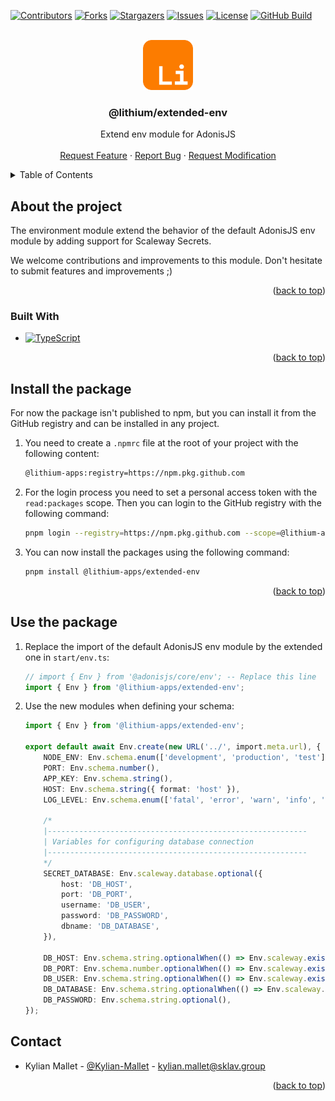 <a name="readme-top"></a>

[![Contributors][contributors-shield]][contributors-url]
[![Forks][forks-shield]][forks-url]
[![Stargazers][stars-shield]][stars-url]
[![Issues][issues-shield]][issues-url]
[![License][license-shield]][license-url]
[![GitHub Build][github-build]][github-build-url]

<!-- PROJECT LOGO -->
<br />
<div align="center">
  <a href="https://github.com/lithium_apps/extended-env">
    <img src="https://github.com/lithium-apps/edge/blob/main/.github/assets/lithium_logo.png?raw=true" alt="Logo" width="80" height="80">
  </a>

  <h3 align="center">@lithium/extended-env</h3>

  <p align="center">
    Extend env module for AdonisJS
    <br />
    <br />
    <a href="https://github.com/lithium-apps/extended-env/issues/new?labels=enhancement">Request Feature</a>
    ·
    <a href="https://github.com/lithium-apps/extended-env/issues/new?labels=bug">Report Bug</a>
    ·
    <a href="https://github.com/lithium-apps/extended-env/issues/new?labels=enhancement">Request Modification</a>
  </p>
</div>

<!-- TABLE OF CONTENTS -->
<details>
  <summary>Table of Contents</summary>
  <ol>
    <li>
      <a href="#about-the-project">About The Project</a>
      <ul>
        <li><a href="#built-with">Built With</a></li>
      </ul>
    </li>
    <li>
      <a href="#install-the-package">Install the package</a>
    </li>
    <li>
      <a href="#use-the-package">Use the package</a>
    </li>
    <li><a href="#contact">Contact</a></li>
  </ol>
</details>

<!-- ABOUT THE PROJECT -->

## About the project

The environment module extend the behavior of the default AdonisJS env module by adding support for Scaleway Secrets.

We welcome contributions and improvements to this module. Don't hesitate to submit features and improvements ;)

<p align="right">(<a href="#readme-top">back to top</a>)</p>

### Built With

-   [![TypeScript][TypeScript]][TypeScript-url]

<p align="right">(<a href="#readme-top">back to top</a>)</p>

<!-- INSTALL PACKAGE -->

## Install the package

For now the package isn't published to npm, but you can install it from the GitHub registry and can be installed in any project.

1.  You need to create a `.npmrc` file at the root of your project with the following content:

    ```sh
    @lithium-apps:registry=https://npm.pkg.github.com
    ```

2.  For the login process you need to set a personal access token with the `read:packages` scope.
    Then you can login to the GitHub registry with the following command:
    ```sh
    pnpm login --registry=https://npm.pkg.github.com --scope=@lithium-apps
    ```

   3. You can now install the packages using the following command:
       ```sh
       pnpm install @lithium-apps/extended-env
       ```

<p align="right">(<a href="#readme-top">back to top</a>)</p>


<!-- USE PACKAGE -->

## Use the package

1.  Replace the import of the default AdonisJS env module by the extended one in `start/env.ts`:

    ```typescript
    // import { Env } from '@adonisjs/core/env'; -- Replace this line
    import { Env } from '@lithium-apps/extended-env'; 
    ```

2.  Use the new modules when defining your schema:

    ```typescript
    import { Env } from '@lithium-apps/extended-env'; 

    export default await Env.create(new URL('../', import.meta.url), {
        NODE_ENV: Env.schema.enum(['development', 'production', 'test'] as const),
        PORT: Env.schema.number(),
        APP_KEY: Env.schema.string(),
        HOST: Env.schema.string({ format: 'host' }),
        LOG_LEVEL: Env.schema.enum(['fatal', 'error', 'warn', 'info', 'debug', 'trace', 'silent']),
    
        /*
        |----------------------------------------------------------
        | Variables for configuring database connection
        |----------------------------------------------------------
        */
        SECRET_DATABASE: Env.scaleway.database.optional({
            host: 'DB_HOST',
            port: 'DB_PORT',
            username: 'DB_USER',
            password: 'DB_PASSWORD',
            dbname: 'DB_DATABASE',
        }),
    
        DB_HOST: Env.schema.string.optionalWhen(() => Env.scaleway.exists('SECRET_DATABASE'), { format: 'host' }),
        DB_PORT: Env.schema.number.optionalWhen(() => Env.scaleway.exists('SECRET_DATABASE')),
        DB_USER: Env.schema.string.optionalWhen(() => Env.scaleway.exists('SECRET_DATABASE')),
        DB_DATABASE: Env.schema.string.optionalWhen(() => Env.scaleway.exists('SECRET_DATABASE')),
        DB_PASSWORD: Env.schema.string.optional(),
    });
    ```

<!-- CONTACT -->

## Contact

-   Kylian Mallet - [@Kylian-Mallet](https://github.com/Kylian-Mallet) - [kylian.mallet@sklav.group](mailto:kylian.mallet@sklav.group)

<p align="right">(<a href="#readme-top">back to top</a>)</p>

<!-- MARKDOWN LINKS & IMAGES -->
<!-- https://www.markdownguide.org/basic-syntax/#reference-style-links -->

[contributors-shield]: https://img.shields.io/github/contributors/lithium-apps/extended-env.svg?style=for-the-badge
[contributors-url]: https://github.com/lithium-apps/extended-env/graphs/contributors
[forks-shield]: https://img.shields.io/github/forks/lithium-apps/extended-env.svg?style=for-the-badge
[forks-url]: https://github.com/lithium-apps/extended-env/network/members
[stars-shield]: https://img.shields.io/github/stars/lithium-apps/extended-env.svg?style=for-the-badge
[stars-url]: https://github.com/lithium-apps/extended-env/stargazers
[issues-shield]: https://img.shields.io/github/issues/lithium-apps/extended-env.svg?style=for-the-badge
[issues-url]: https://github.com/lithium-apps/extended-env/issues
[license-shield]: https://img.shields.io/github/license/lithium-apps/extended-env.svg?style=for-the-badge
[license-url]: https://github.com/lithium-apps/extended-env/blob/main/LICENSE.md
[github-build]: https://img.shields.io/github/actions/workflow/status/lithium-apps/extended-env/brp-packages.yaml?branch=main&style=for-the-badge
[github-build-url]: https://github.com/lithium-apps/extended-env/actions/workflows/brp-package.yml

[TypeScript]: https://img.shields.io/badge/typescript-3178C6?style=for-the-badge&logo=typescript&logoColor=white
[TypeScript-url]: https://www.typescriptlang.org/
